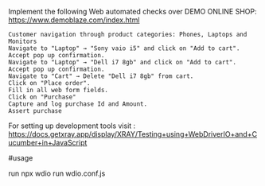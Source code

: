Implement the following Web automated checks over DEMO ONLINE SHOP: https://www.demoblaze.com/index.html

    Customer navigation through product categories: Phones, Laptops and Monitors
    Navigate to "Laptop" → "Sony vaio i5" and click on "Add to cart". Accept pop up confirmation.
    Navigate to "Laptop" → "Dell i7 8gb" and click on "Add to cart". Accept pop up confirmation.
    Navigate to "Cart" → Delete "Dell i7 8gb" from cart. 
    Click on "Place order".
    Fill in all web form fields.
    Click on "Purchase"
    Capture and log purchase Id and Amount.
    Assert purchase


 
For setting up development tools visit : https://docs.getxray.app/display/XRAY/Testing+using+WebDriverIO+and+Cucumber+in+JavaScript

#usage

run npx wdio run wdio.conf.js 
